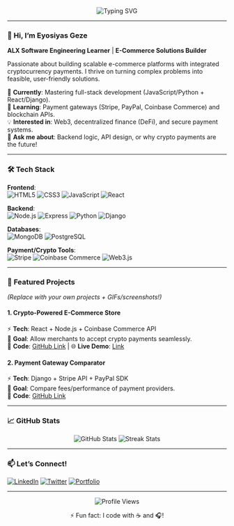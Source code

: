 
<div align="center">
  <img src="https://readme-typing-svg.demolab.com?font=Fira+Code&pause=1000&width=435&lines=Full-Stack+Developer;E-Commerce+Enthusiast;Crypto+Payment+Integrator;ALX+Software+Engineer" alt="Typing SVG" />
</div>

---

### 👋 Hi, I’m Eyosiyas Geze  
**ALX Software Engineering Learner** | **E-Commerce Solutions Builder**  

Passionate about building scalable e-commerce platforms with integrated cryptocurrency payments. I thrive on turning complex problems into feasible, user-friendly solutions.  

🔭 **Currently**: Mastering full-stack development (JavaScript/Python + React/Django).  
🌱 **Learning**: Payment gateways (Stripe, PayPal, Coinbase Commerce) and blockchain APIs.  
💡 **Interested in**: Web3, decentralized finance (DeFi), and secure payment systems.  
💬 **Ask me about**: Backend logic, API design, or why crypto payments are the future!  

---

### 🛠️ **Tech Stack**  
**Frontend**:  
![HTML5](https://img.shields.io/badge/HTML5-E34F26?style=flat&logo=html5&logoColor=white)
![CSS3](https://img.shields.io/badge/CSS3-1572B6?style=flat&logo=css3&logoColor=white)
![JavaScript](https://img.shields.io/badge/JavaScript-F7DF1E?style=flat&logo=javascript&logoColor=black)
![React](https://img.shields.io/badge/React-61DAFB?style=flat&logo=react&logoColor=black)  

**Backend**:  
![Node.js](https://img.shields.io/badge/Node.js-339933?style=flat&logo=node.js&logoColor=white)
![Express](https://img.shields.io/badge/Express-000000?style=flat&logo=express&logoColor=white)
![Python](https://img.shields.io/badge/Python-3776AB?style=flat&logo=python&logoColor=white)
![Django](https://img.shields.io/badge/Django-092E20?style=flat&logo=django&logoColor=white)  

**Databases**:  
![MongoDB](https://img.shields.io/badge/MongoDB-47A248?style=flat&logo=mongodb&logoColor=white)
![PostgreSQL](https://img.shields.io/badge/PostgreSQL-4169E1?style=flat&logo=postgresql&logoColor=white)  

**Payment/Crypto Tools**:  
![Stripe](https://img.shields.io/badge/Stripe-008CDD?style=flat&logo=stripe&logoColor=white)
![Coinbase Commerce](https://img.shields.io/badge/Coinbase_Commerce-0667D0?style=flat&logo=coinbase&logoColor=white)
![Web3.js](https://img.shields.io/badge/Web3.js-F16822?style=flat&logo=web3.js&logoColor=white)  

---

### 🚀 **Featured Projects**  
*(Replace with your own projects + GIFs/screenshots!)*  

#### 1. **Crypto-Powered E-Commerce Store**  
⚡ **Tech**: React + Node.js + Coinbase Commerce API  
📌 **Goal**: Allow merchants to accept crypto payments seamlessly.  
🔗 **Code**: [GitHub Link](#) | 🌐 **Live Demo**: [Link](#)  

#### 2. **Payment Gateway Comparator**  
⚡ **Tech**: Django + Stripe API + PayPal SDK  
📌 **Goal**: Compare fees/performance of payment providers.  
🔗 **Code**: [GitHub Link](#)  

---

### 📈 **GitHub Stats**  
<div align="center">
<img src="https://github-readme-stats.vercel.app/api?username=EyosiyasGe&show_icons=true&theme=radical" alt="GitHub Stats" />
  <img src="https://github-readme-streak-stats.herokuapp.com/?user=EyosiyasGe&theme=radical" alt="Streak Stats" />
</div>

---

### 📫 **Let’s Connect!**  
[![LinkedIn](https://img.shields.io/badge/LinkedIn-0A66C2?style=flat&logo=linkedin&logoColor=white)](https://linkedin.com/in/eyosiyasgeze/)
[![Twitter](https://img.shields.io/badge/Twitter-1DA1F2?style=flat&logo=twitter&logoColor=white)](https://twitter.com/[HANDLE])
[![Portfolio](https://img.shields.io/badge/Portfolio-FF5722?style=flat&logo=google-chrome&logoColor=white)](https://[YOUR_PORTFOLIO].com)  

---

<div align="center">
  <img src="https://komarev.com/ghpvc/?username=EyosiyasGe&label=Profile+Views&color=blueviolet" alt="Profile Views" />
  <p>⚡ Fun fact: I code with ☕ and 🎧!</p>
</div>
